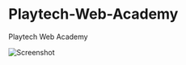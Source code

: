 # Playtech-Web-Academy
Playtech Web Academy

![Screenshot](https://user-images.githubusercontent.com/47814283/160862793-1783352b-9b64-4fa2-b23b-bd87b9e532dc.png)
